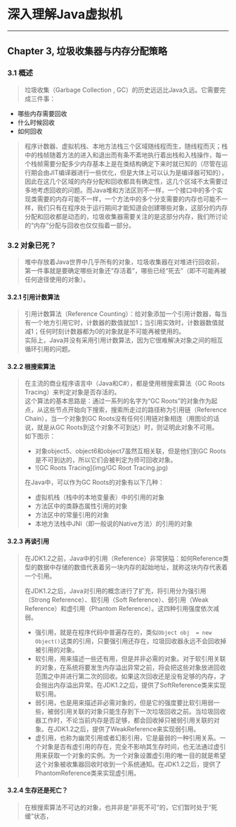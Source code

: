 # 深入理解Java虚拟机 #

---

## Chapter 3, 垃圾收集器与内存分配策略 ##

### 3.1 概述 ###

> 垃圾收集（Garbage Collection , GC）的历史远远比Java久远。它需要完成三件事：
>  
- 哪些内存需要回收
- 什么时候回收
- 如何回收    

> 程序计数器、虚拟机栈、本地方法栈三个区域随线程而生，随线程而灭；栈中的栈帧随着方法的进入和退出而有条不紊地执行着出栈和入栈操作，每一个栈帧需要分配多少内存基本上是在类结构确定下来时就已知的（尽管在运行期会由JIT编译器进行一些优化，但是大体上可以认为是编译器可知的），因此在这几个区域的内存分配和回收都具有确定性，这几个区域不太需要过多地考虑回收的问题。而Java堆和方法区则不一样，一个接口中的多个实现类需要的内存可能不一样，一个方法中的多个分支需要的内存也可能不一样，我们只有在程序处于运行期间才能知道会创建哪些对象，这部分的内存分配和回收都是动态的，垃圾收集器需要关注的是这部分内存，我们所讨论的“内存”分配与回收也仅仅指着一部分。

### 3.2 对象已死？ ###
> 堆中存放着Java世界中几乎所有的对象，垃圾收集器在对堆进行回收前，第一件事就是要确定哪些对象还“存活着”，哪些已经“死去”（即不可能再被任何途径使用的对象）。

#### 3.2.1 引用计数算法 ####
> 引用计数算法（Reference Counting）：给对象添加一个引用计数器，每当有一个地方引用它时，计数器的数值就加1；当引用实效时，计数器数值就减1；任何时刻计数器都为0的对象就是不可能再被使用的。    
> 实际上，Java并没有采用引用计数算法，因为它很难解决对象之间的相互循环引用的问题。    

#### 3.2.2 根搜索算法 ####
> 在主流的商业程序语言中（Java和C#），都是使用根搜索算法（GC Roots Tracing）来判定对象是否存活的。    
> 这个算法的基本思路是：通过一系列的名字为“GC Roots”的对象作为起点，从这些节点开始向下搜索，搜索所走过的路径称为引用链（Reference Chain），当一个对象到GC Roots没有任何引用链对象相连（用图论的话说，就是从GC Roots到这个对象不可到达）时，则证明此对象不可用。    
> 如下图示：    
> 
> - 对象object5、object6和object7虽然互相关联，但是他们到GC Roots是不可到达的，所以它们会被判定为师可回收对象。        
> - ![GC Roots Tracing](img/GC Root Tracing.jpg)    
>     
> 在Java中，可以作为GC Roots的对象有以下几种：    
> 
> - 虚拟机栈（栈中的本地变量表）中的引用的对象
> - 方法区中的类静态属性引用的对象
> - 方法区中的常量引用的对象
> - 本地方法栈中JNI（即一般说的Native方法）的引用的对象

#### 3.2.3 再谈引用 ####
> 在JDK1.2之前，Java中的引用（Reference）非常狭隘：如何Reference类型的数据中存储的数值代表着另一块内存的起始地址，就称这块内存代表着一个引用。  
>   
> 在JDK1.2之后，Java对引用的概念进行了扩充，将引用分为强引用（Strong Reference）、软引用（Soft Reference）、弱引用（Weak Reference）和虚引用（Phantom Reference）。这四种引用强度依次减弱。
> 
> - 强引用，就是在程序代码中普遍存在的，类似```Object obj  = new Object()```这类的引用，只要强引用还存在，垃圾回收器永远不会回收掉被引用的对象。
> - 软引用，用来描述一些还有用，但是并非必需的对象。对于软引用关联的对象，在系统将要发生内存溢出异常之前，将会把这些对象放进回收范围之中并进行第二次的回收。如果这次回收还是没有足够的内存，才会抛出内存溢出异常。在JDK1.2之后，提供了SoftReference类来实现软引用。
> - 弱引用，也是用来描述非必需对象的，但是它的强度要比软引用弱一些，被弱引用关联的对象只能生存到下一次垃圾回收之前。当垃圾回收器工作时，不论当前内存是否足够，都会回收掉只被弱引用关联的对象。在JDK1.2之后，提供了WeakReference来实现弱引用。
> - 虚引用，也称为幽灵引用或者幻影引用，它是最弱的一种引用关系。一个对象是否有虚引用的存在，完全不影响其生存时间，也无法通过虚引用来获取一个对象的实例。为一个对象设置虚引用的唯一目的就是希望这个对象被收集器回收时收到一个系统通知。在JDK1.2之后，提供了PhantomReference类来实现虚引用。

#### 3.2.4 生存还是死亡？ ####
> 在根搜索算法不可达的对象，也并非是“非死不可”的，它们暂时处于“死缓”状态，
> 
> 
> 
> 
> 
> 
> 